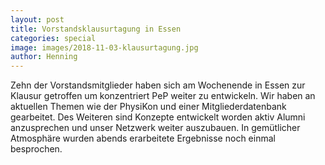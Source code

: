 ```yaml
---
layout: post
title: Vorstandsklausurtagung in Essen
categories: special
image: images/2018-11-03-klausurtagung.jpg
author: Henning
---
```


Zehn der Vorstandsmitglieder haben sich am Wochenende in Essen zur Klausur getroffen um konzentriert PeP weiter zu entwickeln. Wir haben an aktuellen Themen wie der PhysiKon und einer Mitgliederdatenbank gearbeitet. Des Weiteren sind Konzepte entwickelt worden aktiv Alumni anzusprechen und unser Netzwerk weiter auszubauen. In gemütlicher Atmosphäre wurden abends erarbeitete Ergebnisse noch einmal besprochen.
